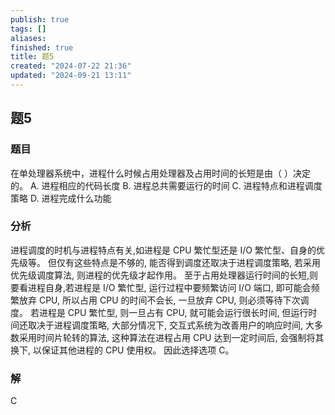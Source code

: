 ```yaml
---
publish: true
tags: []
aliases: 
finished: true
title: 题5
created: "2024-07-22 21:36"
updated: "2024-09-21 13:11"
---
```

## 题5
### 题目
在单处理器系统中，进程什么时候占用处理器及占用时间的长短是由（ ）决定的。
A. 进程相应的代码长度 
B. 进程总共需要运行的时间
C. 进程特点和进程调度策略 
D. 进程完成什么功能
### 分析
进程调度的时机与进程特点有关,如进程是 CPU 繁忙型还是 I/O 繁忙型、自身的优先级等。
但仅有这些特点是不够的, 能否得到调度还取决于进程调度策略, 若采用优先级调度算法, 则进程的优先级才起作用。
至于占用处理器运行时间的长短,则要看进程自身,若进程是 I/O 繁忙型, 运行过程中要频繁访问 I/O 端口, 即可能会频繁放弃 CPU, 所以占用 CPU 的时间不会长, 一旦放弃 CPU, 则必须等待下次调度。
若进程是 CPU 繁忙型, 则一旦占有 CPU, 就可能会运行很长时间, 但运行时间还取决于进程调度策略, 大部分情况下, 交互式系统为改善用户的响应时间, 大多数采用时间片轮转的算法, 这种算法在进程占用 CPU 达到一定时间后, 会强制将其换下, 以保证其他进程的 CPU 使用权。
因此选择选项 C。
### 解
C
